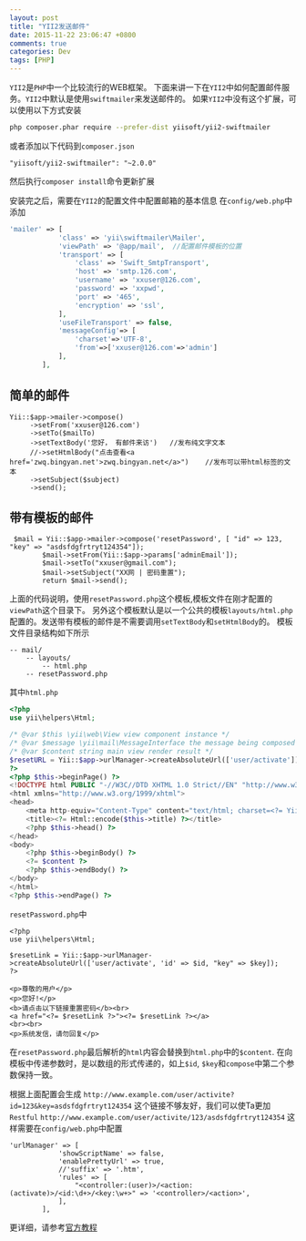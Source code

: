 ```yaml
---
layout: post
title: "YII2发送邮件"
date: 2015-11-22 23:06:47 +0800
comments: true
categories: Dev
tags: [PHP]
---
```


<!--more-->
`YII2`是`PHP`中一个比较流行的WEB框架。
下面来讲一下在`YII2`中如何配置邮件服务。`YII2`中默认是使用`swiftmailer`来发送邮件的。
如果`YII2`中没有这个扩展，可以使用以下方式安装
```sh
php composer.phar require --prefer-dist yiisoft/yii2-swiftmailer
```
或者添加以下代码到`composer.json`
```
"yiisoft/yii2-swiftmailer": "~2.0.0"
```
然后执行`composer install`命令更新扩展

安装完之后，需要在`YII2`的配置文件中配置邮箱的基本信息
在`config/web.php`中添加
```Php
'mailer' => [
			'class' => 'yii\swiftmailer\Mailer',
			'viewPath' => '@app/mail',  //配置邮件模板的位置
			'transport' => [
				'class' => 'Swift_SmtpTransport',
				'host' => 'smtp.126.com',
				'username' => 'xxuser@126.com',
				'password' => 'xxpwd',
				'port' => '465',
				'encryption' => 'ssl',
			],
			'useFileTransport' => false,
            'messageConfig'=> [
                'charset'=>'UTF-8',
                'from'=>['xxuser@126.com'=>'admin']
            ],
		],
```
## 简单的邮件
```
Yii::$app->mailer->compose()
     ->setFrom('xxuser@126.com')
     ->setTo($mailTo)
     ->setTextBody('您好， 有邮件来访')   //发布纯文字文本
     //->setHtmlBody("点击查看<a href='zwq.bingyan.net'>zwq.bingyan.net</a>")    //发布可以带html标签的文本
     ->setSubject($subject)
     ->send();
```

## 带有模板的邮件
```
 $mail = Yii::$app->mailer->compose('resetPassword', [ "id" => 123, "key" => "asdsfdgfrtryt124354"]);
        $mail->setFrom(Yii::$app->params['adminEmail']);
        $mail->setTo("xxuser@gmail.com");
        $mail->setSubject("XX网 | 密码重置");
        return $mail->send();
```
上面的代码说明，使用`resetPassword.php`这个模板,模板文件在刚才配置的`viewPath`这个目录下。
另外这个模板默认是以一个公共的模板`layouts/html.php`配置的。发送带有模板的邮件是不需要调用`setTextBody`和`setHtmlBody`的。
模板文件目录结构如下所示
```
-- mail/
    -- layouts/
        -- html.php
    -- resetPassword.php
```
其中`html.php`
```php
<?php
use yii\helpers\Html;

/* @var $this \yii\web\View view component instance */
/* @var $message \yii\mail\MessageInterface the message being composed */
/* @var $content string main view render result */
$resetURL = Yii::$app->urlManager->createAbsoluteUrl(['user/activate']);
?>
<?php $this->beginPage() ?>
<!DOCTYPE html PUBLIC "-//W3C//DTD XHTML 1.0 Strict//EN" "http://www.w3.org/TR/xhtml1/DTD/xhtml1-strict.dtd">
<html xmlns="http://www.w3.org/1999/xhtml">
<head>
    <meta http-equiv="Content-Type" content="text/html; charset=<?= Yii::$app->charset ?>" />
    <title><?= Html::encode($this->title) ?></title>
    <?php $this->head() ?>
</head>
<body>
    <?php $this->beginBody() ?>
    <?= $content ?>
    <?php $this->endBody() ?>
</body>
</html>
<?php $this->endPage() ?>
```
`resetPassword.php`中
```
<?php
use yii\helpers\Html;

$resetLink = Yii::$app->urlManager->createAbsoluteUrl(['user/activate', 'id' => $id, "key" => $key]);
?>

<p>尊敬的用户</p>
<p>您好!</p>
<b>请点击以下链接重置密码</b><br>
<a href="<?= $resetLink ?>"><?= $resetLink ?></a>
<br><br>
<p>系统发信，请勿回复</p>
```
在`resetPassword.php`最后解析的`html`内容会替换到`html.php`中的`$content`.
在向模板中传递参数时，是以数组的形式传递的，如上`$id`, `$key`和`compose`中第二个参数保持一致。

根据上面配置会生成
`http://www.example.com/user/activite?id=123&key=asdsfdgfrtryt124354`
这个链接不够友好，我们可以使Ta更加`Restful`
`http://www.example.com/user/activite/123/asdsfdgfrtryt124354`
这样需要在`config/web.php`中配置
```
'urlManager' => [
			'showScriptName' => false,
			'enablePrettyUrl' => true,
			//'suffix' => '.htm',
			'rules' => [
                "<controller:(user)>/<action:(activate)>/<id:\d+>/<key:\w+>" => '<controller>/<action>',
			],
		],
```

更详细，请参考[官方教程](http://www.yiiframework.com/doc-2.0/ext-swiftmailer-index.html)


